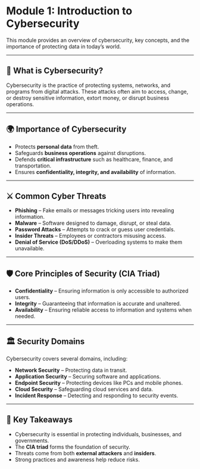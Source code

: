 # Module 1: Introduction to Cybersecurity  

This module provides an overview of cybersecurity, key concepts, and the importance of protecting data in today’s world.  

---

## 🔐 What is Cybersecurity?  
Cybersecurity is the practice of protecting systems, networks, and programs from digital attacks. These attacks often aim to access, change, or destroy sensitive information, extort money, or disrupt business operations.  

---

## 🌍 Importance of Cybersecurity  
- Protects **personal data** from theft.  
- Safeguards **business operations** against disruptions.  
- Defends **critical infrastructure** such as healthcare, finance, and transportation.  
- Ensures **confidentiality, integrity, and availability** of information.  

---

## ⚔️ Common Cyber Threats  
- **Phishing** – Fake emails or messages tricking users into revealing information.  
- **Malware** – Software designed to damage, disrupt, or steal data.  
- **Password Attacks** – Attempts to crack or guess user credentials.  
- **Insider Threats** – Employees or contractors misusing access.  
- **Denial of Service (DoS/DDoS)** – Overloading systems to make them unavailable.  

---

## 🛡 Core Principles of Security (CIA Triad)  
- **Confidentiality** – Ensuring information is only accessible to authorized users.  
- **Integrity** – Guaranteeing that information is accurate and unaltered.  
- **Availability** – Ensuring reliable access to information and systems when needed.  

---

## 🏛 Security Domains  
Cybersecurity covers several domains, including:  
- **Network Security** – Protecting data in transit.  
- **Application Security** – Securing software and applications.  
- **Endpoint Security** – Protecting devices like PCs and mobile phones.  
- **Cloud Security** – Safeguarding cloud services and data.  
- **Incident Response** – Detecting and responding to security events.  

---

## 📌 Key Takeaways  
- Cybersecurity is essential in protecting individuals, businesses, and governments.  
- The **CIA triad** forms the foundation of security.  
- Threats come from both **external attackers** and **insiders**.  
- Strong practices and awareness help reduce risks.
